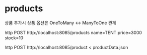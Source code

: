 # products
상품 추가시 상품 옵션은 OneToMany <-> ManyToOne 관계  




http POST http://localhost:8085/products name=TENT price=3000 stock=10

http POST http://localhost:8085/product < productData.json 
